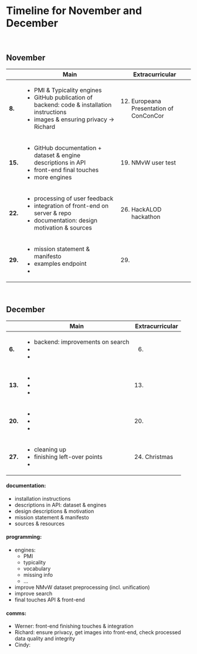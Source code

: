 # Timeline for November and December

</br>

## November


|   | **Main**   | **Extracurricular** |
|---|---|---|
| **8.**   | <ul><li>PMI & Typicality engines</li><li>GitHub publication of backend: code & installation instructions</li><li>images & ensuring privacy -> Richard</li></ul>| <ol><li value="12.">Europeana Presentation of ConConCor</li></ol> |
| **15.**  | <ul><li>GitHub documentation + dataset & engine descriptions in API</li><li>front-end final touches</li><li>more engines</li></ul> | <ol><li value="19.">NMvW user test</ol> |
| **22.**  | <ul><li>processing of user feedback</li><li>integration of front-end on server & repo</li><li>documentation: design motivation & sources</li></ul> | <ol><li value="26.">HackALOD hackathon</li></ol>  |
| **29.**  | <ul><li>mission statement & manifesto</li><li>examples endpoint</li><li></li></ul> | <ol><li value="29."></li></ol>  |


</br>


## December


|   | **Main**   | **Extracurricular** |
|---|---|---|
| **6.**   | <ul><li>backend: improvements on search</li><li></li><li></li></ul>| <ol><li value="6."></li></ol> |
| **13.**  | <ul><li></li><li></li><li></li></ul> | <ol><li value="13."></ol> |
| **20.**  | <ul><li></li><li></li><li></li></ul> | <ol><li value="20."></li></ol>  |
| **27.**  | <ul><li>cleaning up</li><li>finishing left-over points</li><li></li></ul> | <ol><li value="24.">Christmas</li></ol>  |



#### documentation:

 - installation instructions
 - descriptions in API: dataset & engines
 - design descriptions & motivation
 - mission statement & manifesto
 - sources & resources


#### programming:

 - engines:
   - PMI
   - typicality
   - vocabulary
   - missing info
   - ...
 - improve NMvW dataset preprocessing (incl. unification) 
 - improve search
 - final touches API & front-end


#### comms:

 - Werner: front-end finishing touches & integration
 - Richard: ensure privacy, get images into front-end, check processed data quality and integrity
 - Cindy: 




